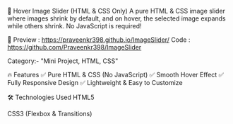 🚀 Hover Image Slider (HTML & CSS Only)
A pure HTML & CSS image slider where images shrink by default, and on hover, the selected image expands while others shrink. No JavaScript is required!

📸 Preview : https://praveenkr398.github.io/ImageSlider/
Code : https://github.com/Praveenkr398/ImageSlider


Category:- "Mini Project, HTML, CSS"


🔥 Features
✅ Pure HTML & CSS (No JavaScript)
✅ Smooth Hover Effect
✅ Fully Responsive Design
✅ Lightweight & Easy to Customize

🛠️ Technologies Used
HTML5

CSS3 (Flexbox & Transitions)
